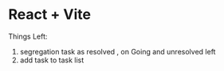 # React + Vite

Things Left:

1. segregation task as resolved , on Going and unresolved left
2. add task to task list
